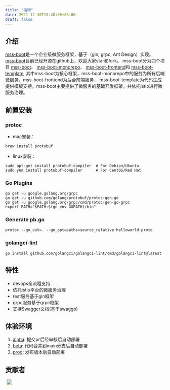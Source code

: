 ```yaml
---
title: "指南"
date: 2021-12-30T15:40:00+08:00
draft: false
---
```

## 介绍
[mss-boot](https://github.com/mss-boot-io/mss-boot)是一个企业级微服务框架，基于（gin, grpc, Ant Design）实现。
[mss-boot](https://github.com/mss-boot-io/mss-boot)目前已经开源在github上，欢迎大家star和fork。
mss-boot分为四个项目
[mss-boot](https://github.com/mss-boot-io/mss-boot)、
[mss-boot-monorepo](https://github.com/mss-boot-io/mss-boot-monorepo)、
[mss-boot-frontend](https://github.com/mss-boot-io/mss-boot-frontend)和
[mss-boot-template](https://github.com/mss-boot-io/mss-boot-template),
其中mss-boot为核心框架，mss-boot-monorepo中的服务为所有后端微服务，mss-boot-frontend为后台前端服务，
mss-boot-template为代码生成提供模板支持。mss-boot主要提供了微服务的基础开发框架，并依托istio进行微服务治理。

## 前置安装

### protoc
- mac安装：
```shell
brew install protobuf
```
- linux安装：
```shell
sudo apt-get install protobuf-compiler  # For Debian/Ubuntu
sudo yum install protobuf-compiler      # For CentOS/Red Hat
```

### Go Plugins
```shell
go get -u google.golang.org/grpc
go get -u github.com/golang/protobuf/protoc-gen-go
go get -u google.golang.org/grpc/cmd/protoc-gen-go-grpc
export PATH="$PATH:$(go env GOPATH)/bin"
```

### Generate pb.go
```shell
protoc --go_out=. --go_opt=paths=source_relative helloworld.proto
```

### golangci-lint
```shell
go install github.com/golangci/golangci-lint/cmd/golangci-lint@latest
```

## 特性
- devops全流程支持
- 依托istio平台的微服务治理
- rest服务基于gin框架
- grpc服务基于grpc框架
- 支持Swagger文档(基于swaggo)

## 体验环境
1. [alpha](http://alpha.mssboot.io): 提交pr后经审核后自动部署
2. [beta](http://beta.mssboot.io): 代码合并到main分支后自动部署
3. [prod](http://www.mssboot.io): 发布版本后自动部署

## 贡献者
<span style="margin: 0 5px;" ><a href="https://github.com/lwnmengjing" ><img src="https://images.weserv.nl/?url=avatars.githubusercontent.com/u/12806223?s=64&v=4&w=60&fit=cover&mask=circle&maxage=7d" /></a></span>
